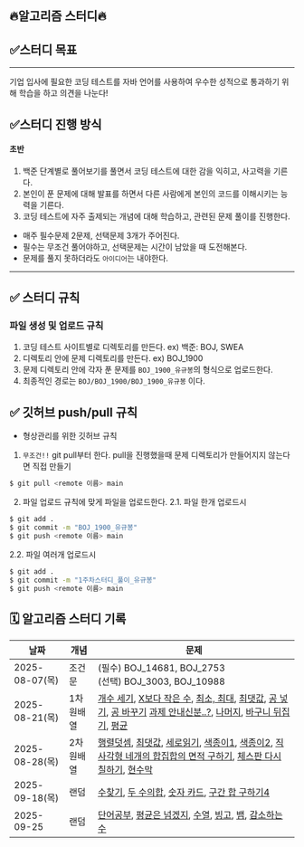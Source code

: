## 🔥알고리즘 스터디🔥

## ✅스터디 목표
-------
기업 입사에 필요한 코딩 테스트를 자바 언어를 사용하여 우수한 성적으로 통과하기 위해 학습을 하고 의견을 나눈다!

## ✅스터디 진행 방식
#### 초반
1. 백준 단계별로 풀어보기를 풀면서 코딩 테스트에 대한 감을 익히고, 사고력을 기른다.
2. 본인이 푼 문제에 대해 발표를 하면서 다른 사람에게 본인의 코드를 이해시키는 능력을 기른다.
3. 코딩 테스트에 자주 출제되는 개념에 대해 학습하고, 관련된 문제 풀이를 진행한다.

- 매주 필수문제 2문제, 선택문제 3개가 주어진다.
- 필수는 무조건 풀어야하고, 선택문제는 시간이 남았을 때 도전해본다.
- 문제를 풀지 못하더라도 `아이디어`는 내야한다.
---


## ✅ 스터디 규칙

### 파일 생성 및 업로드 규칙
1. 코딩 테스트 사이트별로 디렉토리를 만든다. ex) 백준: BOJ, SWEA
2. 디렉토리 안에 문제 디렉토리를 만든다. ex) BOJ_1900 
3. 문제 디렉토리 안에 각자 푼 문제를 `BOJ_1900_유규봉`의 형식으로 업로드한다.
4. 최종적인 경로는 `BOJ/BOJ_1900/BOJ_1900_유규봉` 이다.


## ✅ 깃허브 push/pull 규칙
- 형상관리를 위한 깃허브 규칙
1. `무조건!!` git pull부터 한다. pull을 진행했을때 문제 디렉토리가 만들어지지 않는다면 직접 만들기
```bash
$ git pull <remote 이름> main
```

2. 파일 업로드 규칙에 맞게 파일을 업로드한다.
2.1. 파일 한개 업로드시
```bash
$ git add .
$ git commit -m "BOJ_1900_유규봉"
$ git push <remote 이름> main
```
2.2. 파일 여러개 업로드시
```bash
$ git add .
$ git commit -m "1주차스터디_풀이_유규봉"
$ git push <remote 이름> main
```

## 🗓️ 알고리즘 스터디 기록
|날짜|개념|문제|
|-------|-------|-----|
|2025-08-07(목)|조건문|(필수) BOJ_14681, BOJ_2753<br>(선택) BOJ_3003, BOJ_10988|
|2025-08-21(목)|1차원배열|[개수 세기](https://www.acmicpc.net/problem/10807), [X보다 작은 수](https://www.acmicpc.net/problem/10871), [최소, 최대](https://www.acmicpc.net/problem/10871), [최댓값](https://www.acmicpc.net/problem/2562), [공 넣기](https://www.acmicpc.net/problem/10810), [공 바꾸기](https://www.acmicpc.net/problem/10813) [과제 안내신분..?](https://www.acmicpc.net/problem/5597), [나머지](https://www.acmicpc.net/problem/3052), [바구니 뒤집기](https://www.acmicpc.net/problem/10811), [평균](https://www.acmicpc.net/problem/1546)|
|2025-08-28(목)|2차원배열|[행렬덧셈](https://www.acmicpc.net/problem/2738), [최댓값](https://www.acmicpc.net/problem/2566), [세로읽기](https://www.acmicpc.net/problem/10798), [색종이1](https://www.acmicpc.net/problem/2563), [색종이2](https://www.acmicpc.net/problem/10163), [직사각형 네개의 합집합의 면적 구하기](https://www.acmicpc.net/problem/2669), [체스판 다시 칠하기](https://www.acmicpc.net/problem/1018), [현수막](https://www.acmicpc.net/problem/14716)|
|2025-09-18(목)|랜덤|[수찾기](https://www.acmicpc.net/problem/1920), [두 수의합](https://www.acmicpc.net/problem/3273), [숫자 카드](https://www.acmicpc.net/problem/10815), [구간 합 구하기4](https://www.acmicpc.net/problem/10816)|
|2025-09-25|랜덤|[단어공부](https://www.acmicpc.net/problem/1157), [평균은 넘겠지](https://www.acmicpc.net/problem/4344), [수열](https://www.acmicpc.net/problem/2491), [빙고](https://www.acmicpc.net/problem/2578), [뱀](https://www.acmicpc.net/problem/3190), [감소하는 수](https://www.acmicpc.net/problem/1038)|
